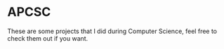 # APCSC
These are some projects that I did during Computer Science, feel free to check them out if you want.
